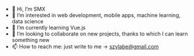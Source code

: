 - 👋 Hi, I’m SMX
- 👀 I’m interested in web development, mobile apps, machine learning, data science
- 🌱 I’m currently learning Vue.js
- 💞️ I’m looking to collaborate on new projects, thanks to which I can learn something new
- 📫 How to reach me: just write to me -> szylabe@gmail.com

<!---
SzymixoSzymixo/SzymixoSzymixo is a ✨ special ✨ repository because its `README.md` (this file) appears on your GitHub profile.
You can click the Preview link to take a look at your changes.
--->
